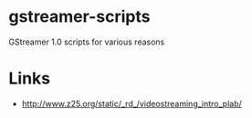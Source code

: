 # gstreamer-scripts
GStreamer 1.0 scripts for various reasons



# Links

- http://www.z25.org/static/_rd_/videostreaming_intro_plab/
